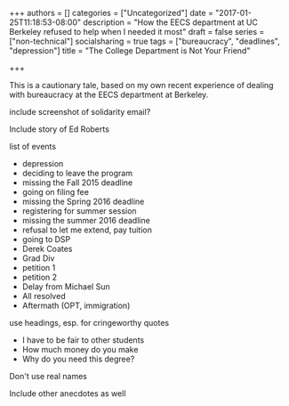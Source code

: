 +++
authors = []
categories = ["Uncategorized"]
date = "2017-01-25T11:18:53-08:00"
description = "How the EECS department at UC Berkeley refused to help when I needed it most"
draft = false
series = ["non-technical"]
socialsharing = true
tags = ["bureaucracy", "deadlines", "depression"]
title = "The College Department is Not Your Friend"

+++

This is a cautionary tale, based on my own recent experience of dealing with
bureaucracy at the EECS department at Berkeley.

include screenshot of solidarity email?

Include story of Ed Roberts

list of events

- depression
- deciding to leave the program
- missing the Fall 2015 deadline
- going on filing fee
- missing the Spring 2016 deadline
- registering for summer session
- missing the summer 2016 deadline
- refusal to let me extend, pay tuition
- going to DSP
- Derek Coates
- Grad Div
- petition 1
- petition 2
- Delay from Michael Sun
- All resolved
- Aftermath (OPT, immigration)

use headings, esp. for cringeworthy quotes
- I have to be fair to other students
- How much money do you make
- Why do you need this degree?

Don't use real names

Include other anecdotes as well